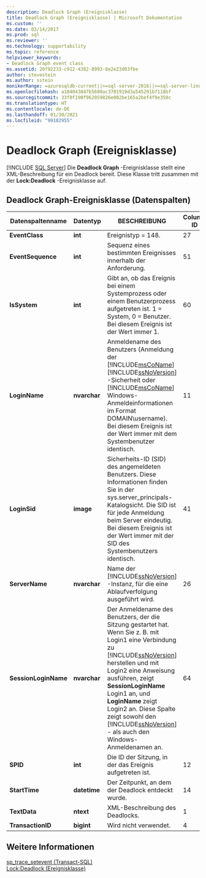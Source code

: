 ```yaml
---
description: Deadlock Graph (Ereignisklasse)
title: Deadlock Graph (Ereignisklasse) | Microsoft Dokumentation
ms.custom: ''
ms.date: 03/14/2017
ms.prod: sql
ms.reviewer: ''
ms.technology: supportability
ms.topic: reference
helpviewer_keywords:
- Deadlock Graph event class
ms.assetid: 20f92233-c912-4382-8993-8e2e23d03fbe
author: stevestein
ms.author: sstein
monikerRange: =azuresqldb-current||>=sql-server-2016||>=sql-server-linux-2017||=azuresqldb-mi-current
ms.openlocfilehash: a104043847b5600ac3701919d3a545291b7118bf
ms.sourcegitcommit: 33f0f190f962059826e002be165a2bef4f9e350c
ms.translationtype: HT
ms.contentlocale: de-DE
ms.lasthandoff: 01/30/2021
ms.locfileid: "99182955"
---
```

# <a name="deadlock-graph-event-class"></a>Deadlock Graph (Ereignisklasse)
 [!INCLUDE [SQL Server](../../includes/applies-to-version/sqlserver.md)]
  Die **Deadlock Graph** -Ereignisklasse stellt eine XML-Beschreibung für ein Deadlock bereit. Diese Klasse tritt zusammen mit der **Lock:Deadlock** -Ereignisklasse auf.  
  
## <a name="deadlock-graph-event-class-data-columns"></a>Deadlock Graph-Ereignisklasse (Datenspalten)  
  
|Datenspaltenname|Datentyp|BESCHREIBUNG|Column ID|Filterbar|  
|----------------------|---------------|-----------------|---------------|----------------|  
|**EventClass**|**int**|Ereignistyp = 148.|27|Nein|  
|**EventSequence**|**int**|Sequenz eines bestimmten Ereignisses innerhalb der Anforderung.|51|Nein|  
|**IsSystem**|**int**|Gibt an, ob das Ereignis bei einem Systemprozess oder einem Benutzerprozess aufgetreten ist. 1 = System, 0 = Benutzer. Bei diesem Ereignis ist der Wert immer 1.|60|Ja|  
|**LoginName**|**nvarchar**|Anmeldename des Benutzers (Anmeldung der [!INCLUDE[msCoName](../../includes/msconame-md.md)] [!INCLUDE[ssNoVersion](../../includes/ssnoversion-md.md)] -Sicherheit oder [!INCLUDE[msCoName](../../includes/msconame-md.md)] Windows-Anmeldeinformationen im Format DOMAIN\username). Bei diesem Ereignis ist der Wert immer mit dem Systembenutzer identisch.|11|Ja|  
|**LoginSid**|**image**|Sicherheits-ID (SID) des angemeldeten Benutzers. Diese Informationen finden Sie in der sys.server_principals-Katalogsicht. Die SID ist für jede Anmeldung beim Server eindeutig. Bei diesem Ereignis ist der Wert immer mit der SID des Systembenutzers identisch.|41|Ja|  
|**ServerName**|**nvarchar**|Name der [!INCLUDE[ssNoVersion](../../includes/ssnoversion-md.md)] -Instanz, für die eine Ablaufverfolgung ausgeführt wird.|26|Nein|  
|**SessionLoginName**|**nvarchar**|Der Anmeldename des Benutzers, der die Sitzung gestartet hat. Wenn Sie z. B. mit Login1 eine Verbindung zu [!INCLUDE[ssNoVersion](../../includes/ssnoversion-md.md)] herstellen und mit Login2 eine Anweisung ausführen, zeigt **SessionLoginName** Login1 an, und **LoginName** zeigt Login2 an. Diese Spalte zeigt sowohl den [!INCLUDE[ssNoVersion](../../includes/ssnoversion-md.md)] - als auch den Windows-Anmeldenamen an.|64|Ja|  
|**SPID**|**int**|Die ID der Sitzung, in der das Ereignis aufgetreten ist.|12|Ja|  
|**StartTime**|**datetime**|Der Zeitpunkt, an dem der Deadlock entdeckt wurde.|14|Ja|  
|**TextData**|**ntext**|XML-Beschreibung des Deadlocks.|1|Ja|  
|**TransactionID**|**bigint**|Wird nicht verwendet.|4|Ja|  
  
## <a name="see-also"></a>Weitere Informationen  
 [sp_trace_setevent &#40;Transact-SQL&#41;](../../relational-databases/system-stored-procedures/sp-trace-setevent-transact-sql.md)   
 [Lock:Deadlock (Ereignisklasse)](../../relational-databases/event-classes/lock-deadlock-event-class.md)  
  
  
